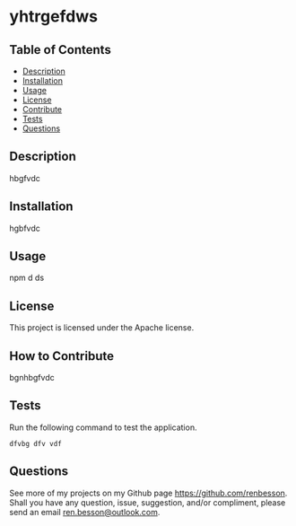 # yhtrgefdws

## Table of Contents
* [Description](#description)
* [Installation](#installation)
* [Usage](#usage)
* [License](#license)
* [Contribute](#contribute)
* [Tests](#tests)
* [Questions](#questions)
## Description

hbgfvdc

## Installation

hgbfvdc

## Usage

npm d ds

## License
    
This project is licensed under the Apache license.
    
## How to Contribute
    
bgnhbgfvdc
    
## Tests

Run the following command to test the application.
 ```
dfvbg dfv vdf
```
    
## Questions

See more of my projects on my Github page https://github.com/renbesson.
Shall you have any question, issue, suggestion, and/or compliment, please send an email ren.besson@outlook.com.

